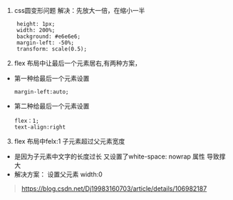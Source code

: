1. css圆变形问题
  解决：先放大一倍，在缩小一半
```
    height: 1px;
    width: 200%;
    background: #e6e6e6;
    margin-left: -50%;
    transform: scale(0.5);
```
2. flex 布局中让最后一个元素居右,有两种方案，
+ 第一种给最后一个元素设置

  ```
  margin-left:auto;
  ```
 + 第二种给最后一个元素设置

    ```
    flex：1;
    text-align:right
    ``` 
 3. flex 布局中felx:1 子元素超过父元素宽度

+ 是因为子元素中文字的长度过长 又设置了white-space: nowrap 属性 导致撑大
+ 解决方案： 设置父元素 width:0
> https://blog.csdn.net/Dj19983160703/article/details/106982187
